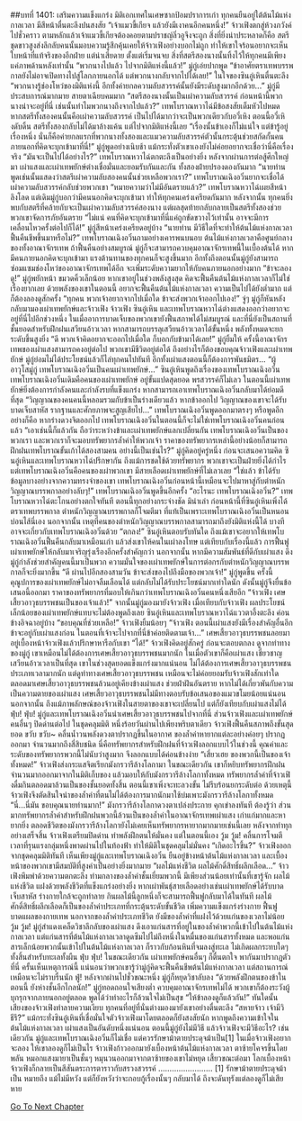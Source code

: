 ##บทที่ 1401: เสริมความแข็งแกร่ง
มิติเอกเทศในเศษซากป้อมปราการเก่า
ทุกคนยืนอยู่ใต้ต้นไม้แห่งกาลเวลา มีสีหน้าตื่นตะลึงปนสงสัย
“เจ้าแมวขี้เกียจ แล้วยังมีเงาคนอีกคนหนึ่ง!”
จ้าวเฟิงตกสู่ห้วงภวังค์ไปชั่วคราว
ตามหลักแล้วเจ้าแมวขี้เกียจต้องคอยตามปราชญ์ลิ่วอูจึงจะถูก
สิ่งที่ยิ่งน่าประหลาดก็คือ สตรีชุดขาวสูงส่งลึกลับคนนั้นมอบความรู้สึกคุ้นเคยให้จ้าวเฟิงอย่างบอกไม่ถูก ทำให้เขาใจร้อนอยากจะเห็นใบหน้าที่แท้จริงของอีกฝ่าย
แต่น่าเสียดาย ตั้งแต่เริ่มจนจบ สิ่งที่สตรีสองนางนั้นทิ้งไว้ให้ทุกคนมีเพียงแค่ภาพด้านหลังเท่านั้น
“พวกนางไปแล้ว ไปจากมิติแห่งนี้แล้ว!”
มู่กู่เอ่ยปากพูด
“ข้าอาศัยตราเทพบรรพกาลยังไม่อาจเปิดทางไปสู่โลกภายนอกได้ แต่พวกนางกลับจากไปได้เลย!”
ในใจของซินอู่เหินตื่นตะลึง
“พวกนางรู้ช่องโหว่ของมิติแห่งนี้ อีกทั้งค่ายกลความลับสวรรค์นั้นยังมีระดับสูงมากอีกด้วย...”
มู่กู่มีประสบการณ์มากมาย สายตาเฉียบคมมาก
“สตรีสองนางนั้นเป็นเผ่าความลับสวรรค์ ก่อนหน้านี้พวกนางน่าจะอยู่ที่นี่ เช่นนั้นทำไมพวกนางถึงจากไปแล้ว?”
เทพโบราณหวาไฉ่มีข้อสงสัยเต็มหัวไปหมด
หากสตรีทั้งสองคนนั้นคือเผ่าความลับสวรรค์ เป็นไปได้มากว่าจะเป็นพวกเดียวกับอวี่เหิง
ตอนนี้อวี่เหิงดับดิ้น สตรีทั้งสองกลับไม่ได้มาล้างแค้น แต่ไปจากมิติแห่งนี้เลย
“เรื่องนั้นข้าเองก็ไม่แน่ใจ แต่ข้ารู้อยู่เรื่องหนึ่ง นั่นก็คือค่ายกลแรกที่พวกนางทั้งสองและแมวความลับสวรรค์ตัวนั้นกระตุ้นช่วยสกัดกั้นคนภายนอกที่คิดจะบุกเข้ามาที่นี่!”
มู่กู่พูดอย่างเนิบช้า แม้กระทั่งตัวเขาเองยังไม่ค่อยอยากจะเชื่อว่านี่คือเรื่องจริง
“มันจะเป็นไปได้อย่างไร?”
เทพโบราณหวาไฉ่ตกตะลึงเป็นอย่างยิ่ง
หลังจากผ่านการต่อสู้ศึกใหญ่มา เผ่าแสงและเผ่าเทพยักษ์ต่างเชื่อมั่นและยอมรับกันและกัน ทั้งสองฝ่ายปรองดองกันมาก
“นายท่าน พูดเช่นนั้นแสดงว่าสตรีเผ่าความลับสองคนนั้นช่วยเหลือพวกเรา?”
เทพโบราณเฉิงอวิ๋นยากจะเชื่อได้
เผ่าความลับสวรรค์กลับช่วยพวกเขา
“หมายความว่าไม่มีอันตรายแล้ว?”
เทพโบราณหวาไฉ่เผยสีหน้าลิงโลด
แต่เดิมมู่กู่บอกว่ามีคนนอกคิดจะบุกเข้ามา ทำให้ทุกคนเคร่งเครียดกันมาก
หลังจากนั้น ทุกคนยิ่งพบกับสตรีที่คล้ายกับจะเป็นเผ่าความลับสวรรค์สองนาง
แต่ผลสุดท้ายกลับกลายเป็นสตรีทั้งสองช่วยพวกเขาจัดการภัยอันตราย
“ไม่แน่ คนที่คิดจะบุกเข้ามาที่นี่แค่ถูกขัดขวางไว้เท่านั้น อาจจะมีการเคลื่อนไหวครั้งต่อไปก็ได้!”
มู่กู่สีหน้าเคร่งเครียดอยู่บ้าง
“นายท่าน มีวิธีใดที่จะทำให้ต้นไม้แห่งกาลเวลาฟื้นคืนชีพขึ้นมาหรือไม่?”
เทพโบราณเฉิงอวิ๋นถามอย่างเคารพนบนอบ
ต้นไม้แห่งกาลเวลาคือศูนย์กลางของทั้งอาณาจักรเทพ ถ้าฟื้นคืนอย่างสมบูรณ์ มู่กู่ก็จะสามารถควบคุมอาณาจักรเทพนี้ในเบื้องต้นได้
หากมีคนภายนอกคิดจะบุกเข้ามา แรงต้านทานของทุกคนก็จะสูงขึ้นมาก
อีกทั้งถึงตอนนั้นมู่กู่ยังสามารถซ่อมแซมช่องโหว่ของอาณาจักรเทพได้อีก จะเพิ่มระดับความยากให้กับคนภายนอกอย่างมาก
“ข้าจะลองดู!”
มู่กู่พยักหน้า ขมวดคิ้วเล็กน้อย
หากเขาอยู่ในช่วงพลังสูงสุด คิดจะฟื้นคืนต้นไม้แห่งกาลเวลาก็ไม่ใช่เรื่องยากเลย
ด้วยพลังของเขาในตอนนี้ อยากจะฟื้นคืนต้นไม้แห่งกาลเวลา ความเป็นไปได้ยังต่ำมาก แต่ก็ต้องลองดูสักครั้ง
“ทุกคน พวกเจ้าอยากจากไปเมื่อใด ข้าจะส่งพวกเจ้าออกไปเอง!”
จู่ๆ มู่กู่ก็หันหลังกลับมามองเผ่าเทพยักษ์และจ้าวเฟิง
จ้าวเฟิง ซินอู๋เหิน และเทพโบราณหวาไฉ่ต่างแสดงออกว่าอยากจะอยู่ที่นี่ไปอีกช่วงหนึ่ง
ในเมื่ออาการบาดเจ็บของพวกเขายังฟื้นสภาพได้ไม่สมบูรณ์ และที่นี่ยังเป็นสถานที่ชั้นยอดสำหรับฝึกฝนเสวียนอ้าวเวลา หากสามารถบรรลุเสวียนอ้าวเวลาได้ขั้นหนึ่ง พลังทั้งหมดจะยกระดับขึ้นสูงยิ่ง
“ดี พวกเจ้าคิดอยากจะออกไปเมื่อใด ก็บอกกับข้ามาได้เลย!”
มู่กู่ยิ้มให้
ครั้งนี้อาณาจักรเทพของเผ่าแสงสามารถคงอยู่ต่อไป พวกเขามีชีวิตอยู่ต่อได้ ถึงอย่างไรก็ต้องขอบคุณจ้าวเฟิงและเผ่าเทพยักษ์
มู่กู่ย่อมไม่ได้ประโยชน์แล้วก็ไล่ทุกคนไปทันที
อีกทั้งเผ่าแสงตอนนี้ก็ต้องการพันธมิตร...
“ผู้อาวุโสมู่กู่ เทพโบราณเฉิงอวิ๋นเป็นคนเผ่าเทพยักษ์...”
ซินอู๋เหินพูดถึงเรื่องของเทพโบราณเฉิงอวิ๋น
เทพโบราณเฉิงอวิ๋นเดิมคือคนของเผ่าเทพยักษ์ อยู่ขั้นแปดสุดยอด พรสวรรค์ก็ไม่เลว
ในตอนนี้เผ่าเทพยักษ์ยิ่งต้องการกำลังคนและกำลังรบที่แข็งแกร่ง หากสามารถเอาเทพโบราณเฉิงอวิ๋นกลับมาได้ย่อมดีที่สุด
“วิญญาณของคนคนนี้หลอมรวมกับข้าเป็นร่างเดียวแล้ว หากข้าออกไป วิญญาณของเขาจะได้รับบาดเจ็บสาหัส รากฐานและศักยภาพจะสูญเสียไป...”
เทพโบราณเฉิงอวิ๋นพูดออกมาตรงๆ
หรือพูดอีกอย่างก็คือ หากร่างดวงจิตออกไป เทพโบราณเฉิงอวิ๋นในตอนนี้ก็จะไม่ใช่เทพโบราณเฉิงอวิ๋นคนก่อนแล้ว
“เอาเช่นนี้ก็แล้วกัน ถือว่าระหว่างข้าและเผ่าเทพยักษ์แลกเปลี่ยนกัน เทพโบราณเฉิงอวิ๋นเป็นของพวกเรา และพวกเราก็จะมอบทรัพยากรล้ำค่าให้พวกเจ้า ราคาของทรัพยากรเหล่านี้อย่างน้อยก็สามารถฝึกฝนเทพโบราณขั้นเก้าได้สองสามคน อย่างนี้เป็นเช่นไร?”
มู่กู่คิดอยู่ครู่หนึ่ง ก่อนจะเสนอความคิด
ซินอู๋เหินและเทพโบราณหวาไฉ่ปรึกษากัน ถึงแม้การชดใช้ด้วยทรัพยากร พวกเขาจะเป็นฝ่ายยิ่งได้กำไร แต่เทพโบราณเฉิงอวิ๋นคือคนของเผ่าพวกเขา มีสายเลือดเผ่าเทพยักษ์ที่ไม่เลวเลย
“ใช่แล้ว ข้าได้รับข้อมูลบางอย่างจากความทรงจำของเขา เทพโบราณเฉิงอวิ๋นก่อนหน้านี้เหมือนจะไปมาหาสู่กับตำหนักวิญญาณบรรพกาลอย่างลับๆ!”
เทพโบราณเฉิงอวิ๋นพูดขึ้นอีกครั้ง
“อะไรนะ เทพโบราณเฉิงอวิ๋น?”
เทพโบราณหวาไฉ่ตะโกนอย่างตกใจทันที
ตอนนี้ทุกอย่างกระจ่างชัด
มิน่าเล่า ก่อนหน้านี้ที่ซินอู๋เหินเพิ่งได้ตราเทพบรรพกาล ตำหนักวิญญาณบรรพกาลก็โจมตีมา ที่แท้เป็นเพราะเทพโบราณเฉิงอวิ๋นเป็นหนอนบ่อนไส้นี่เอง
นอกจากนั้น เหตุที่คนของตำหนักวิญญาณบรรพกาลสามารถมาถึงยังมิติแห่งนี้ได้ บางทีอาจจะเกี่ยวกับเทพโบราณเฉิงอวิ๋นด้วย
“ตกลง!”
ซินอู๋เหินตอบรับทันใด
ถึงแม้เขาจะอยากให้เทพโบราณเฉิงอวิ๋นฟื้นคืนกลับมาเหมือนเก่า แล้วส่งเขาให้คนในเผ่าลงโทษ
แต่เทียบกับเรื่องนี้แล้ว การฟื้นฟูเผ่าเทพยักษ์ให้กลับมาเจริญรุ่งเรืองอีกครั้งสำคัญกว่า
นอกจากนั้น หากมีความสัมพันธ์ที่ดีกับเผ่าแสง ดึงมู่กู่กำลังช่วยสำคัญคนนี้มาเป็นพวก ความมั่นใจของเผ่าเทพยักษ์ในการต่อกรกับตำหนักวิญญาณบรรพกาลก็จะยิ่งมากขึ้น
“ดี ผ่านไปอีกสองสามวัน ข้าจะส่งของไปถึงมือของพวกเจ้า!”
มู่กู่พูดขึ้น
ครั้งนี้คุณูปการของเผ่าเทพยักษ์ไม่อาจลืมเลือนได้ แต่กลับไม่ได้รับประโยชน์มากเท่าใดนัก
ดังนั้นมู่กู่จึงยื่นข้อเสนอนี้ออกมา ราคาของทรัพยากรที่มอบให้เกินกว่าเทพโบราณเฉิงอวิ๋นคนหนึ่งเสียอีก
“จ้าวเฟิง เศษเสี้ยวอาวุธบรรพชนเป็นของเจ้าแล้ว!”
จากนั้นมู่กู่มองมายังจ้าวเฟิง
เมื่อเทียบกับจ้าวเฟิง ผลประโยชน์เล็กน้อยของเผ่าเทพยักษ์แทบจะไม่ต้องพูดถึงเลย
ซินอู๋เหินและเทพโบราณหวาไฉ่แววตาอึ้งตะลึง ค่อนข้างอิจฉาอยู่บ้าง
“ขอบคุณที่ช่วยเหลือ!”
จ้าวเฟิงยิ้มน้อยๆ
“จ้าวเฟิง ตอนนี้เผ่าแสงยังมีเรื่องสำคัญอื่นอีก ข้าจะอยู่กับเผ่าแสงก่อน ในตอนที่เจ้าจะไปจากที่นี่ข้าค่อยติดตามเจ้า...”
เศษเสี้ยวอาวุธบรรพชนลอยมาอยู่เบื้องหน้าจ้าวเฟิงแล้วปรึกษาหารือกับเขา
“ได้!”
จ้าวเฟิงคิดอยู่สักครู่ ก่อนจะตอบตกลง
ดูจากท่าทางของมู่กู่ เขาเหมือนไม่ได้ต้องการเศษเสี้ยวอาวุธบรรพชนมากนัก
ในเมื่อตัวเขาก็คือเผ่าแสง เชี่ยวชาญเสวียนอ้าวเวลาเป็นที่สุด เขาในช่วงสุดยอดแข็งแกร่งมากแน่นอน ไม่ได้ต้องการเศษเสี้ยวอาวุธบรรพชนประเภทเวลามากนัก
แต่ดูท่าทางเศษเสี้ยวอาวุธบรรพชน เหมือนจะไม่ค่อยยอมรับจ้าวเฟิงสักเท่าใด
ตลอดมาเศษเสี้ยวอาวุธบรรพชนล้วนอยู่เคียงข้างเผ่าแสง ช่วยฝ่าฝันอันตราย หากไม่ได้เกี่ยวพันกับความเป็นความตายของเผ่าแสง เศษเสี้ยวอาวุธบรรพชนไม่มีทางตอบรับข้อเสนอของแมวขโมยน้อยแน่นอน
นอกจากนั้น ถึงแม้ภาพลักษณ์ของจ้าวเฟิงในสายตาของเขาจะเปลี่ยนไป แต่ก็ยังเทียบกับเผ่าแสงไม่ได้
ฟุ่บ! ฟุ่บ!
มู่กู่และเทพโบราณเฉิงอวิ๋นนำเศษเสี้ยวอาวุธบรรพชนไปจากที่นี่
ส่วนจ้าวเฟิงและเผ่าเทพยักษ์คนอื่นๆ ปิดด่านต่อไป
ในชุดคลุมมิติ หนึ่งร้อยวันผ่านไปเพียงพริบตาเดียว จ้าวเฟิงฟื้นคืนสภาพถึงขั้นสุดยอด
ขวับ ขวับ~
คลื่นน้ำวนพลังดวงตาปรากฏขึ้นในอากาศ ของล้ำค่าหายากแต่ละอย่างค่อยๆ ปรากฏออกมา จำนวนมากถึงสี่สิบชนิด
นี่คือทรัพยากรสำหรับฝึกฝนที่จ้าวเฟิงลอกแบบไว้ในช่วงนี้
คุณค่าและระดับของทรัพยากรพวกนี้ไม่นับว่าสูงมาก จึงลอกแบบได้ค่อนข้างง่าย
“เสี่ยวเฮย ของพวกนี้เป็นของเจ้าทั้งหมด!”
จ้าวเฟิงส่งกระแสจิตเรียกมังกรวารีล้างโลกามา
ในขณะเดียวกัน เขาก็หยิบทรัพยากรฝึกฝนจำนวนมากออกมาจากในมิติเก็บของ แล้วมอบให้กับมังกรวารีล้างโลกาทั้งหมด
ทรัพยากรล้ำค่าที่จ้าวเฟิงดื่มกินตลอดมาล้วนเป็นของชั้นยอดทั้งสิ้น
ตอนนี้เขาเพิ่งจะทะลวงขั้น ไม่รีบร้อนยกระดับต่อ
ด้วยเหตุนี้ จ้าวเฟิงจึงตัดสินใจนำของล้ำค่าที่ตนไม่ได้ต้องการมากนักมาใช้บ่มเพาะมังกรวารีล้างโลกาทั้งหมด
“นี่...นี่มัน ขอบคุณนายท่านมาก!”
มังกรวารีล้างโลกาดวงตาเปล่งประกาย คุกเข่าลงทันที
ต้องรู้ว่า ส่วนมากทรัพยากรล้ำค่าสำหรับฝึกฝนพวกนี้ล้วนเป็นของล้ำค่าในอาณาจักรเทพเผ่าแสง เก่าแก่มากและหายากยิ่ง
ตลอดชีวิตของมังกรวารีล้างโลกายังไม่เคยเห็นทรัพยากรหายากมากมายเช่นนี้เลย
หลังจากทำทุกอย่างเสร็จสิ้น จ้าวเฟิงเตรียมปิดด่าน ทำพลังฝึกตนให้มั่นคง
แต่ในตอนนี้เอง
วู้ม วู้ม!
คลื่นการโจมตีเวลาที่รุนแรงกลุ่มหนึ่งพาดผ่านไปในท้องฟ้า ทำให้มิติในชุดคลุมไม่มั่นคง
“เกิดอะไรขึ้น?”
จ้าวเฟิงออกจากชุดคลุมมิติทันที
เห็นเพียงมู่กู่และเทพโบราณเฉิงอวิ๋น ยืนอยู่ข้างหน้าต้นไม้แห่งกาลเวลา
และเบื้องหน้าของพวกเขามีสมบัติที่สูงค่าเป็นอย่างยิ่งมากมาย
“ผลไม้แห่งชีวิต ผลไม้ศักดิ์สิทธิ์ผลึกเลือด...”
จ้าวเฟิงพึมพำด้วยความตกตะลึง ท่ามกลางของล้ำค่าชั้นเยี่ยมพวกนี้ มีเพียงส่วนน้อยเท่านั้นที่เขารู้จัก
ผลไม้แห่งชีวิต แฝงด้วยพลังชีวิตที่แข็งแกร่งอย่างยิ่ง หากเผ่าพันธุ์สายเลือดอย่างเช่นเผ่าเทพยักษ์ได้รับบาดเจ็บสาหัส ร่างกายใกล้จะถูกทำลาย กินผลไม้นี้ลูกหนึ่งก็จะสามารถฟื้นฟูกลับมาได้ในทันที
ผลไม้ศักดิ์สิทธิ์ผลึกเลือดก็เป็นของล้ำค่าประเภทที่กระตุ้นระดับขั้นชีวิต เพิ่มความแข็งแกร่งร่างกาย ฟื้นฟูบาดแผลของกายเทพ
นอกจากของล้ำค่าประเภทชีวิต ยังมีของล้ำค่าที่แฝงไว้ด้วยแก่นของเวลาไม่น้อย
วู้ม วู้ม!
มู่กู่สำแดงเคล็ดวิชาลึกลับของเผ่าแสง ดึงเอาแก่นสารที่อยู่ในของล้ำค่าพวกนี้เข้าไปในต้นไม้แห่งกาลเวลา
แต่แก่นสารที่ต้นไม้แห่งกาลเวลาดูดซึมไปไม่ถึงหนึ่งในหมื่นของแก่นสารทั้งหมด
และพอแก่นสารเล็กน้อยพวกนั้นเข้าไปในต้นไม้แห่งกาลเวลา ก็ราวกับก้อนหินที่จมลงสู่ทะเล ไม่เกิดผลกระทบใดๆ ทั้งสิ้นสำหรับทะเลทั้งผืน
ฟุ่บ ฟุ่บ!
ในขณะเดียวกัน เผ่าเทพยักษ์คนอื่นๆ ก็ตื่นตกใจ พากันมาปรากฏตัวที่นี่
ครั้นเห็นเหตุการณ์นี้ แน่นอนว่าพวกเขารู้ว่ามู่กู่คิดจะฟื้นคืนชีพต้นไม้แห่งกาลเวลา
แต่สถานการณ์เหมือนจะไม่ราบรื่นนัก
ฟู่!
หลังจากผ่านไปชั่วขณะหนึ่ง มู่กู่ก็หยุดวิชาลับลง
“ด้วยพลังฝึกตนของข้าในตอนนี้ ยังห่างชั้นอีกไกลนัก!”
มู่กู่ทอดถอนใจเสียงต่ำ
ควบคุมอาณาจักรเทพไม่ได้ พวกเขาก็ต้องระวังผู้บุกรุกจากภายนอกอยู่ตลอด พูดได้ว่าทำอะไรก็ล้วนใจไม่เป็นสุข
“ให้ข้าลองดูก็แล้วกัน!”
ทันใดนั้น เสียงของจ้าวเฟิงทำลายความเงียบ
ทุกคนที่อยู่ที่นั่นต่างมองมายังเขาอย่างตื่นตะลึง
“สหายจ้าว เจ้ามีวิธีรึ?”
แม้กระทั่งซินอู๋เหินที่เชื่อมั่นใจตัวจ้าวเฟิงมาโดยตลอดก็ยังสงสัยนัก
หากพูดถึงความเข้าใจในต้นไม้แห่งกาลเวลา เผ่าแสงเป็นอันดับหนึ่งแน่นอน
ตอนนี้มู่กู่ยังไม่มีวิธี แล้วจ้าวเฟิงจะมีวิธีอะไร?
เช่นเดียวกัน มู่กู่และเทพโบราณเฉิงอวิ๋นก็ไม่เชื่อ
แต่ควรรักษาม้าตายประดุจม้าเป็น[1] ในเมื่อจ้าวเฟิงอยากจะลอง ให้เขาลองดูก็ไม่เป็นไร
จ้าวเฟิงก้าวออกมายังเบื้องหน้าต้นไม้แห่งกาลเวลา ตาซ้ายโคจรขึ้นโดยพลัน
หมอกแสงมายาเป็นชั้นๆ หมุนวนออกมาจากตาซ้ายของเขาไม่หยุด
เสี้ยวขณะต่อมา โลกเบื้องหน้าจ้าวเฟิงก็กลายเป็นสีสันตระการตาราวกับสรวงสวรรค์
……………………
[1] รักษาม้าตายประดุจม้าเป็น หมายถึง แม้ไม่มีหวัง แต่ก็ยังหวังว่าจะกอบกู้เรื่องนั้นๆ กลับมาได้ ถึงจะดันทุรังแต่ลองดูก็ไม่เสียหาย


[Go To Next Chapter]( ./258.md)